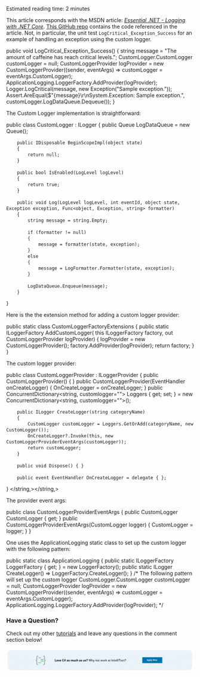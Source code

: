 
Estimated reading time: 2 minutes

This article corresponds with the MSDN article: [_Essential .NET - Logging with .NET Core_](https://msdn.microsoft.com/magazine/mt694089). [This GitHub repo](https://github.com/IntelliTect-Samples/2016.04.01-EssentialNetLoggingWithNetCore) contains the code referenced in the article. Not, in particular, the unit test `LogCritical_Exception_Success` for an example of handling an exception using the custom logger.

  public void LogCritical\_Exception\_Success()
  {
        string message = "The amount of caffeine has reach critical levels.";
        CustomLogger.CustomLogger customLogger = null;
        CustomLoggerProvider logProvider =
        new CustomLoggerProvider((sender, eventArgs) => customLogger = eventArgs.CustomLogger);
        ApplicationLogging.LoggerFactory.AddProvider(logProvider);
        Logger.LogCritical(message, new Exception("Sample exception."));
        Assert.AreEqual($"{message}\\r\\nSystem.Exception: Sample exception.", customLogger.LogDataQueue.Dequeue());
  }

The Custom Logger implementation is straightforward:

 public class CustomLogger : ILogger 
  {
        public Queue LogDataQueue = new Queue();
        
        public IDisposable BeginScopeImpl(object state)
        {
            return null;
        }

        public bool IsEnabled(LogLevel logLevel)
        {
            return true;
        }

        public void Log(LogLevel logLevel, int eventId, object state, Exception exception, Func<object, Exception, string> formatter)
        {
            string message = string.Empty;

            if (formatter != null)
            {
                message = formatter(state, exception);
            }
            else
            {
                message = LogFormatter.Formatter(state, exception);
            }

            LogDataQueue.Enqueue(message);
        }
  }
  

Here is the the extension method for adding a custom logger provider:

  public static class CustomLoggerFactoryExtensions
  {
        public static ILoggerFactory AddCustomLogger(
            this ILoggerFactory factory, out CustomLoggerProvider logProvider)
        {
            logProvider = new CustomLoggerProvider();
            factory.AddProvider(logProvider);
            return factory;
        }
  }
﻿

The custom logger provider:

  public class CustomLoggerProvider : ILoggerProvider
  {
        public CustomLoggerProvider() { }
        public CustomLoggerProvider(EventHandler onCreateLogger)
        {
            OnCreateLogger = onCreateLogger;
        }
        public ConcurrentDictionary<string, customlogger=""> Loggers { get; set; } = new ConcurrentDictionary<string, customlogger="">();

        public ILogger CreateLogger(string categoryName)
        {
            CustomLogger customLogger = Loggers.GetOrAdd(categoryName, new CustomLogger());
            OnCreateLogger?.Invoke(this, new CustomLoggerProviderEventArgs(customLogger));
            return customLogger;
        }

        public void Dispose() { }

        public event EventHandler OnCreateLogger = delegate { };
  }
</string,></string,>

The provider event args:

  public class CustomLoggerProviderEventArgs
  {
        public CustomLogger CustomLogger { get; }
        public CustomLoggerProviderEventArgs(CustomLogger logger)
        {
            CustomLogger = logger;
        }
  }

One uses the ApplicationLogging static class to set up the custom logger with the following pattern:

  public static class ApplicationLogging
  {
        public static ILoggerFactory LoggerFactory { get; } = new LoggerFactory();
        public static ILogger CreateLogger() =>
            LoggerFactory.CreateLogger();
  }
/\*        The following pattern will set up the custom logger
            CustomLogger.CustomLogger customLogger = null;
            CustomLoggerProvider logProvider =
                new CustomLoggerProvider((sender, eventArgs) => customLogger = eventArgs.CustomLogger);
            ApplicationLogging.LoggerFactory.AddProvider(logProvider);
\*/
﻿

### Have a Question?

Check out my other [tutorials](/configuring-windows-smtp-server-on-windows-2008-for-relay/) and leave any questions in the comment section below!

![](https://raw.githubusercontent.com/worseTyler/MarkdownBlogs/main/2016/03/implementing-a-custom-ilogger-with-exception-handling-for-net-core/images/blog-job-ad-2-1024x129.png)

